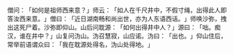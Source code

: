 僧问：​「如何是祖师西来意？​」师云：​「如人在千尺井中，不假寸绳，出得此人即答汝西来意。​」僧曰：​「近日湖南畅和尚出世，亦为人东语西话。​」师唤沙弥，拽出这死尸着。沙弥即仰山。山后问耽源：​「如何出得井中人？​」源曰：​「咄。痴汉，谁在井中？​」山复问沩山。沩召慧寂，山应诺。沩曰：​「出也。​」仰山住后，常举前语谓众曰：​「我在耽源处得名，沩山处得地。​」